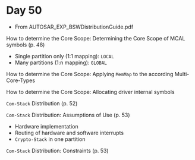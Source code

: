 # Day 50

* From AUTOSAR\_EXP\_BSWDistributionGuide.pdf

How to determine the Core Scope: Determining the Core Scope of MCAL symbols (p. 48)
* Single partition only (1:1 mapping): `LOCAL`
* Many partitions (1:n mapping): `GLOBAL`

How to determine the Core Scope: Applying `MemMap` to the according Multi-Core-Types

How to determine the Core Scope: Allocating driver internal symbols

`Com-Stack` Distribution (p. 52)

`Com-Stack` Distribution: Assumptions of Use (p. 53)
* Hardware implementation
* Routing of hardware and software interrupts
* `Crypto-Stack` in one partition

`Com-Stack` Distribution: Constraints (p. 53)
